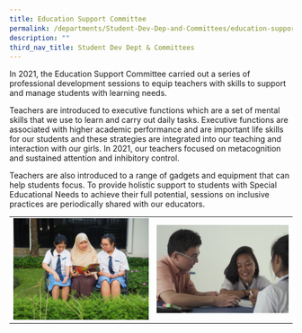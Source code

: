 ```yaml
---
title: Education Support Committee
permalink: /departments/Student-Dev-Dep-and-Committees/education-support-committee/
description: ""
third_nav_title: Student Dev Dept & Committees
---
```



In 2021, the Education Support Committee carried out a series of professional development sessions to equip teachers with skills to support and manage students with learning needs. 

Teachers are introduced to executive functions which are a set of mental skills that we use to learn and carry out daily tasks. Executive functions are associated with higher academic performance and are important life skills for our students and these strategies are integrated into our teaching and interaction with our girls. In 2021, our teachers focused on metacognition and sustained attention and inhibitory control. 

Teachers are also introduced to a range of gadgets and equipment that can help students focus. To provide holistic support to students with Special Educational Needs to achieve their full potential, sessions on inclusive practices are periodically shared with our educators.

|   |   |
|---|---|
|  ![](/images/Departments/Student%20Dev%20Dep%20&%20Committees/PA266036-1024x768.jpg) |![](/images/Departments/Student%20Dev%20Dep%20&%20Committees/Consultation.png)   |